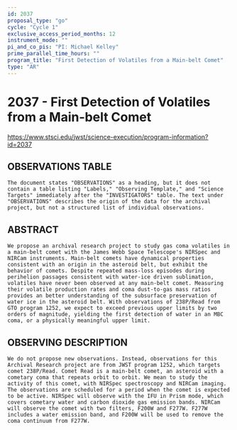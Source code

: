 ```yaml
---
id: 2037
proposal_type: "go"
cycle: "Cycle 1"
exclusive_access_period_months: 12
instrument_mode: ""
pi_and_co_pis: "PI: Michael Kelley"
prime_parallel_time_hours: ""
program_title: "First Detection of Volatiles from a Main-belt Comet"
type: "AR"
---
```

# 2037 - First Detection of Volatiles from a Main-belt Comet
https://www.stsci.edu/jwst/science-execution/program-information?id=2037
## OBSERVATIONS TABLE
    The document states "OBSERVATIONS" as a heading, but it does not contain a table listing "Labels," "Observing Template," and "Science Targets" immediately after the "INVESTIGATORS" table. The text under "OBSERVATIONS" describes the origin of the data for the archival project, but not a structured list of individual observations.

## ABSTRACT
    We propose an archival research project to study gas coma volatiles in a main-belt comet with the James Webb Space Telescope's NIRSpec and NIRCam instruments. Main-belt comets have dynamical properties consistent with an origin in the asteroid belt, but exhibit the behavior of comets. Despite repeated mass-loss episodes during perihelion passages consistent with water-ice driven sublimation, volatiles have never been observed at any main-belt comet. Measuring their volatile production rates and coma dust-to-gas mass ratios provides an better understanding of the subsurface preservation of water ice in the asteroid belt. With observations of 238P/Read from GTO program 1252, we expect to exceed previous upper limits by two orders of magnitude, yielding the first detection of water in an MBC coma, or a physically meaningful upper limit.

## OBSERVING DESCRIPTION
    We do not propose new observations. Instead, observations for this Archival Research project are from JWST program 1252, which targets comet 238P/Read. Comet Read is a main-belt comet, an asteroid with a cometary coma that repeats orbit to orbit. We mean to study the activity of this comet, with NIRSpec spectroscopy and NIRCam imaging. The observations are scheduled for a period when the comet is expected to be active. NIRSpec will observe with the IFU in Prism mode, which covers cometary water and carbon dioxide gas emission bands. NIRCam will observe the comet with two filters, F200W and F277W. F277W includes a water emission band, and F200W will be used to remove the coma continuum from F277W.